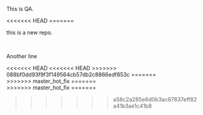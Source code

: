 
<p> This is QA. </p>
<<<<<<< HEAD
=======
<p> this is a new repo. </p>
<br>
</p> Another line </p>
<<<<<<< HEAD
<<<<<<< HEAD
>>>>>>> 088bf0dd93f9f3f149564cb57db2c8866edf853c
=======
<br>
>>>>>>> master_hot_fix
=======
<br>
>>>>>>> master_hot_fix
=======

>>>>>>> a58c2a285e6d0b3ac87837eff82a41b3ae1c41b8
